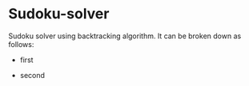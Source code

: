 # Sudoku-solver

Sudoku solver using backtracking algorithm. It can be broken down as follows:

- first

- second
